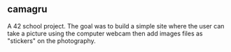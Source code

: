 ## camagru

A 42 school project. The goal was to build a simple site where the user can take a picture using the computer webcam then add images files as "stickers" on the photography.

